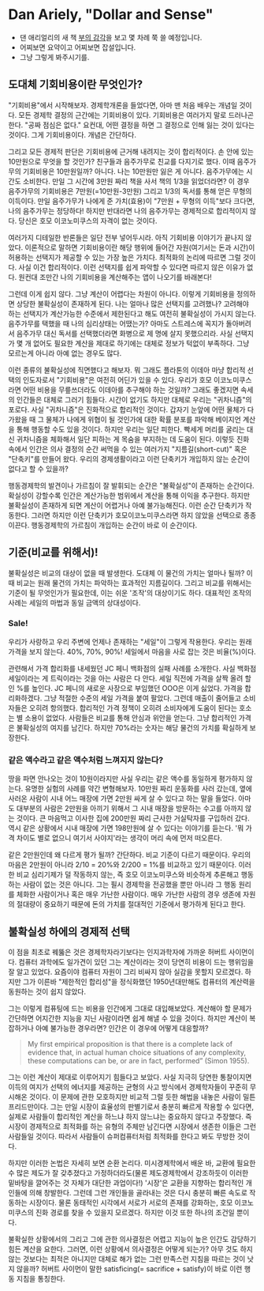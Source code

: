 
# Dan Ariely, "Dollar and Sense" 

* 댄 애리얼리의 새 책 [부의 감각](http://www.aladin.co.kr/shop/wproduct.aspx?ItemId=153434095)을 보고 몇 차례 쭉 쓸 예정입니다.  
* 어찌보면 요약이고 어찌보면 잡설입니다. 
* 그냥 그렇게 봐주시기를. 

## 도대체 기회비용이란 무엇인가? 
"기회비용"에서 시작해보자. 경제학개론을 들었다면, 아마 맨 처음 배우는 개념일 것이다. 모든 경제학 결정의 근간에는 기회비용이 있다. 기회비용은 여러가지 말로 드러나곤 한다. "공짜 점심은 없다." 요컨대, 어떤 결정을 하면 그 결정으로 인해 잃는 것이 있다는 것이다. 그게 기회비용이다. 개념은 간단하다. 

그리고 모든 경제적 판단은 기회비용에 근거해 내려지는 것이 합리적이다. 손 안에 있는 10만원으로 무엇을 할 것인가? 친구들과 음주가무로 친교를 다지기로 했다. 이때 음주가무의 기회비용은 10만원일까? 아니다. 나는 10만원만 잃은 게 아니다. 음주가무에는 시간도 소비한다. 만일 그 시간에 3만원 짜리 책을 사서 책의 1/3을 읽었더라면? 이 경우 음주가무의 기회비용은 7만원(=10만원-3만원)  그리고 1/3의 독서를 통해 얻은 무형의 이득이다. 만일 음주가무가 나에게 준 가치(효용)이 "7만원 + 무형의 이득"보다 크다면, 나의 음주가무는 정당하다! 하지만 반대라면 나의 음주가무는 경제적으로 합리적이지 않다. 당신은 호모 이코노미쿠스의 자격이 없는 것이다. 

여러가지 디테일한 반론들은 일단 전부 넣어두시라. 아직 기회비용 이야기가 끝나지 않았다. 이론적으로 말하면 기회비용이란 해당 행위에 들어간 자원(여기서는 돈과 시간)이 허용하는 선택지가 제공할 수 있는 가장 높은 가치다. 최적화의 논리에 따르면 그럴 것이다. 사실 이건 합리적이다. 이런 선택지를 쉽게 파악할 수 있다면 따르지 않은 이유가 없다. 원컨대 조만간 나의 기회비용을 계산해주는 앱이 나오기를 바래본다! 

그런데 이게 쉽지 않다. 그냥 계산이 어렵다는 차원이 아니다. 이렇게 기회비용을 정의하면 상당한 불확실성이 존재하게 된다. 나는 얼마나 많은 선택지를 고려했나? 고려해야 하는 선택지가 계산가능한 수준에서 제한된다고 해도 여전히 불확실성이 가시지 않는다. 음주가무를 택했을 때 나의 심리상태는 어땠는가? 아마도 스트레스에 꼭지가 돌아버려서 음주가무 대신 독서를 선택했더라면 화병으로 제 명에 살지 못했으리라. 사실 선택지가 몇 개 없어도 필요한 계산을 제대로 하기에는 대체로 정보가 턱없이 부족하다. 그냥 모르는게 아니라 아예 없는 경우도 많다. 

이런 종류의 불확실성에 직면했다고 해보자. 뭐 그래도 플라톤의 이데아 마냥 합리적 선택의 인도자로서 "기회비용"은 여전히 어딘가 있을 수 있다. 우리가 호모 이코노미쿠스라면 어떤 비용을 무릎쓰더라도 이데아를 추구해야 하는 것일까? 그래도 좋겠지면 속세의 인간들은 대체로 그러기 힘들다. 시간이 없기도 하지만 대체로 우리는 "귀차니즘"의 포로다. 사실 "귀차니즘"은 진화적으로 합리적인 것이다. 갑자기 눈앞에 어떤 물체가 다가왔을 때 그 물체가 나에게 위협이 될 것인가에 대한 확률 분포를 파악해 베이지언 계산을 통해 행동할 수도 있을 것이다. 하지만 우리는 일단 피한다. 빡세게 머리를 굴리는 대신 귀차니즘을 체화해서 일단 피하는 게 목숨을 부지하는 데 도움이 된다. 이렇듯 진화 속에서 인간은 의사 결정의 순간 써먹을 수 있는 여러가지 "지름길(short-cut)" 혹은 "단축키"를 만들어 왔다. 우리의 경제생활이라고 이런 단축키가 개입하지 않는 순간이 없다고 할 수 있을까? 

행동경제학의 발견이나 가르침이 잘 발휘되는 순간은 "불확실성"이 존재하는 순간이다. 확실성이 강할수록 인간은 계산가능한 범위에서 계산을 통해 이익을 추구한다. 하지만 불확실성이 존재하게 되면 계산이 어렵거나 아예 불가능해진다. 이런 순간 단축키가 작동한다. 그러면 하지만 이런 단축키가 호모이코노미쿠스라면 하지 않았을 선택으로 종종 이끈다. 행동경제학의 가르침이 개입하는 순간이 바로 이 순간이다. 

## 기준(비교를 위해서)! 

불확실성은 비교의 대상이 없을 때 발생한다. 도대체 이 물건의 가치는 얼마나 될까? 이때 비교는 원래 물건의 가치는 파악하는 효과적인 지름길이다. 그리고 비교를 위해서는 기준이 될 무엇인가가 필요한데, 이는 쉬운 '조작'의 대상이기도 하다. 대표적인 조작의 사례는 세일의 마법과 동일 금액의 상대성이다. 

### Sale! 
 우리가 사랑하고 우리 주변에 언제나 존재하는 "세일"이 그렇게 작용한다. 우리는 원래 가격을 보지 않는다. 40%, 70%, 90%! 세일에서 마음을 사로 잡는 것은 비율(%)이다. 

관련해서 가격 합리화를 내세웠던 JC 페니 백화점의 실패 사례를 소개한다. 사실 백화점 세일이라는 게 트릭이라는 것을 아는 사람은 다 안다. 세일 직전에 가격을 살짝 올려 할인 %를 높인다. JC  페니의 새로운 사장으로 부임했던 OOO은 이게 싫었다. 가격을 합리화하겠다. 그냥 적절한 수준의 세일 가격을 붙여 팔았다. 그런데 매출이 줄어들고 소비자들은 오히려 항의했다. 합리적인 가격 정책이 오히려 소비자에게 도움이 된다는 호소는 별 소용이 없었다. 사람들은 비교를 통해 안심과 위안을 얻는다. 그냥 합리적인 가격은 불확실성의 여지를 남긴다. 하지만 70%라는 숫자는 해당 물건의 가치를 확실하게 보장한다. 

### 같은 액수라고 같은 액수처럼 느껴지지 않는다?
땅을 파면 안나오는 것이 10원이라지만 사실 우리는 같은 액수를 동일하게 평가하지 않는다. 유명한 실험의 사례를 약간 변형해보자. 10만원 짜리 운동화를 사러 갔는데, 옆에 사러온 사람이 시내 어느 매장에 가면 2만원 싸게 살 수 있다고 하는 말을 들었다. 아마도 대부분의 사람은 2만원을 아끼기 위해서 그 시내 매장을 방문하는 수고를 아까지 않는 것이다. 큰 마음먹고 이사한 집에 200만원 짜리 근사한 거실탁자를 구입하러 갔다. 역시 같은 상황에서 시내 매장에 가면 198만원에 살 수 있다는 이야기를 듣는다. '뭐 가격 차이도 별로 없으니 여기서 사야지'라는 생각이 머리 속에 먼저 떠오른다. 

같은 2만원인데 왜 다르게 평가 될까? 간단하다. 비교 기준이 다르기 때문이다. 우리의 마음은 2만원이 아니라 2/10 = 20%와 2/200 = 1%를 비교하고 있기 때문이다. 이러한 비교 심리기제가 덜 작동하지 않는, 즉 호모 이코노미쿠스와 비슷하게 추론해고 행동하는 사람이 없는 것은 아니다. 그는 필시 경제학을 전공했을 뿐만 아니라 그 행동 원리를 체화한 사람이거나 혹은 매우 가난한 사람이다. 매우 가난한 사람의 경우 생존에 자원의 절대량이 중요하기 때문에 돈의 가치를 절대적인 기준에서 평가하게 된다고 한다. 

## 불확실성 하에의 경제적 선택 

이 점을 최초로 꿰뚫은 것은 경제학자라기보다는 인지과학자에 가까운 허버트 사이먼이다. 컴퓨터 과학에도 일가견이 있던 그는 계산이라는 것이 당연히 비용이 드는 행위임을 잘 알고 있었다. 요즘이야 컴퓨터 자원이 그리 비싸지 않아 실감을 못할지 모르겠다. 하지만 그가 이른바 "제한적인 합리성"을 정식화했던 1950년대만해도 컴퓨터의 계산력을 동원하는 것이 쉽지 않았다. 

그는 이렇게 컴퓨팅에 드는 비용을 인간에게 그대로 대입해보았다. 계산해야 할 문제가 간단하면 어지간한 지능을 지닌 사람이라면 쉽게 해낼 수 있을 것이다. 하지만 계산이 복잡하거나 아예 불가능한 경우라면? 인간은 이 경우에 어떻게 대응할까? 

> My first empirical proposition is that there is a complete lack of evidence that, in actual human choice situations of any complexity, these computations can be, or are in fact, performed” (Simon 1955).

그는 이런 계산이 제대로 이루어지기 힘들다고 보았다. 사실 지극히 당연한 통찰이지면 이득의 여지가 선택의 에너지를 제공하는 균형의 사고 방식에서 경제학자들이 꾸준히 무시해온 것이다. 이 문제에 관한 모호하지만 비교적 그럴 듯한 해법을 내놓은 사람이 밀튼 프리드만이다. 그는 만일 시장이 효율성의 판별기로서 충분히 빠르게 작용할 수 있다면, 실제로 사람들이 합리적인 계산을 하느냐 하지 않느냐는 중요하지 않다고 주장했다. 즉 시장이 경제적으로 최적화를 하는 유형의 주체만 남긴다면 시장에서 생존한 이들은 그런 사람들일 것이다. 따라서 사람들이 슈퍼컴퓨터처럼 최적화를 한다고 봐도 무방한 것이다. 

하지만 이러한 논법은 자세히 보면 순환 논리다. 미시경제학에서 배운 바, 교환에 필요한 수 많은 제도가 잘 갖추졌다고 가정하더라도(물론 제도경제학에서 강조하듯이 이러한 밑바탕을 깔어주는 것 자체가 대단한 과업이다!) '시장'은 교환을 지향하는 합리적인 개인들에 의해 창발한다. 그런데 그런 개인들을 골라내는 것은 다시 충분히 빠른 속도로 작동하는 시장이다. 물론 동태적인 시각에서 서로가 서로의 존재를 강화하는, 호모 이코노미쿠스의 진화 경로를 찾을 수 있을지 모르겠다. 하지만 이것 또한 하나의 조건일 뿐이다. 

불확실한 상황에서의 그리고 그에 관한 의사결정은 어렵고 지능이 높은 인간도 감당하기 힘든 계산을 요한다. 그러면, 이런 상황에서 의사결정은 어떻게 되는가? 아무 것도 하지 않는 것보다는 최적은 아니지만 대체로 해가 없는 그런 만족스런 지침을 따르는 것이 낫지 않을까? 허버트 사이먼이 말한 satisficing(= sacrifice + satisfy)이 바로 이런 행동 지침을 통칭한다. 
<!--stackedit_data:
eyJoaXN0b3J5IjpbLTkzNjQ2NDUwMV19
-->
